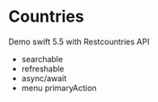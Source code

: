 # Countries
Demo swift 5.5 with Restcountries API

- searchable
- refreshable
- async/await
- menu primaryAction

